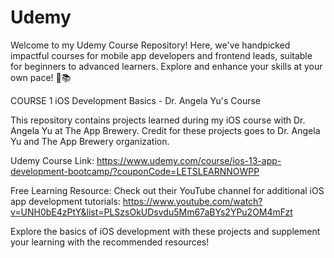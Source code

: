 # Udemy
Welcome to my Udemy Course Repository! Here, we've handpicked impactful courses for mobile app developers and frontend leads, suitable for beginners to advanced learners. Explore and enhance your skills at your own pace! 🚀📚


COURSE 1
iOS Development Basics - Dr. Angela Yu's Course

This repository contains projects learned during my iOS course with Dr. Angela Yu at The App Brewery. Credit for these projects goes to Dr. Angela Yu and The App Brewery organization.

Udemy Course Link: https://www.udemy.com/course/ios-13-app-development-bootcamp/?couponCode=LETSLEARNNOWPP

Free Learning Resource: Check out their YouTube channel for additional iOS app development tutorials: 
https://www.youtube.com/watch?v=UNH0bE4zPtY&list=PLSzsOkUDsvdu5Mm67aBYs2YPu2OM4mFzt

Explore the basics of iOS development with these projects and supplement your learning with the recommended resources!
